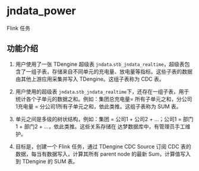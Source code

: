 # jndata_power

Flink 任务

## 功能介绍

1. 用户使用了一张 TDengine 超级表 `jndata`.`stb_jndata_realtime`，超级表包含了一组子表，存储来自不同单元的充电量、放电量等指标。这些子表的数据由其他上游应用采集并写入
   TDengine。这组子表称为 CDC 表。

2. 用户使用的超级表 `jndata`.`stb_jndata_realtime`下，还存在一组子表，用于统计各个子单元的数据之和。例如：集团总充电量=
   所有子单元之和，分公司1充电量 = 分公司1所有子单元之和，依此类推。这组子表称为 SUM 表。

3. 单元之间是多级的树状结构，例如：集团 = 公司1 + 公司2 + ...；公司1 = 部门1 + 部门2 + ...，依此类推。这些关系存储在
   达梦数据库中，有管理员手工维护。

4. 目标是，创建一个 Flink 任务，通过 TDengine CDC Source 订阅 CDC 表的数据，每当有数据写入，计算其所有 parent node 的最新
   Sum，计算值写入到 TDengine 的 SUM 表。
